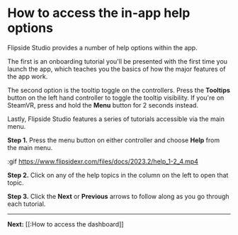 # How to access the in-app help options

Flipside Studio provides a number of help options within the app.

The first is an onboarding tutorial you'll be presented with the first time you launch the app, which teaches you the basics of how the major features of the app work.

The second option is the tooltip toggle on the controllers. Press the **Tooltips** button on the left hand controller to toggle the tooltip visibility. If you're on SteamVR, press and hold the **Menu** button for 2 seconds instead.

Lastly, Flipside Studio features a series of tutorials accessible via the main menu.

**Step 1.** Press the menu button on either controller and choose **Help** from the main menu.

:gif https://www.flipsidexr.com/files/docs/2023.2/help_1-2_4.mp4

**Step 2.** Click on any of the help topics in the column on the left to open that topic.

**Step 3.** Click the **Next** or **Previous** arrows to follow along as you go through each tutorial.

---

**Next:** [[:How to access the dashboard]]
